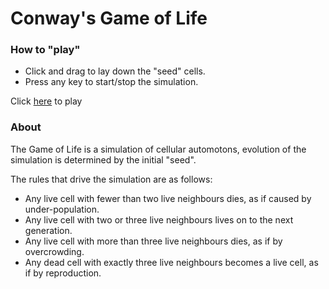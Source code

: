# Conway's Game of Life

### How to "play"
 * Click and drag to lay down the "seed" cells. 
 * Press any key to start/stop the simulation.


Click [here](http://eonarheim.github.io/GameOfLife/app/index.html) to play

### About
The Game of Life is a simulation of cellular automotons, evolution of the simulation is determined by the initial "seed".

The rules that drive the simulation are as follows:
 * Any live cell with fewer than two live neighbours dies, as if caused by under-population.
 * Any live cell with two or three live neighbours lives on to the next generation.
 * Any live cell with more than three live neighbours dies, as if by overcrowding.
 * Any dead cell with exactly three live neighbours becomes a live cell, as if by reproduction.



